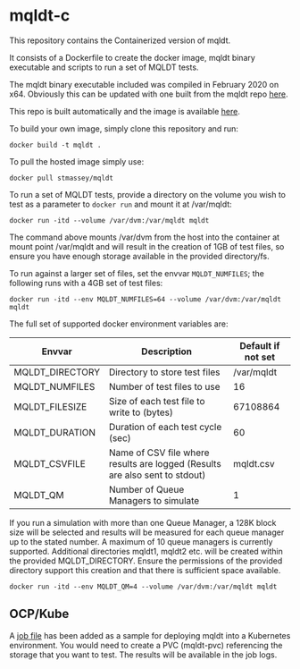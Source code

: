 # mqldt-c
This repository contains the Containerized version of mqldt.

It consists of a Dockerfile to create the docker image, mqldt binary executable and scripts to run a set of MQLDT tests.

The mqldt binary executable included was compiled in February 2020 on x64. Obviously this can be updated with one built from the mqldt repo [here](https://github.com/ibm-messaging/mqldt).

This repo is built automatically and the image is available [here](https://hub.docker.com/r/stmassey/mqldt).

To build your own image, simply clone this repository and run:
```
docker build -t mqldt .
```

To pull the hosted image simply use:
```
docker pull stmassey/mqldt
```

To run a set of MQLDT tests, provide a directory on the volume you wish to test as a parameter to `docker run` and mount it at /var/mqldt:
```
docker run -itd --volume /var/dvm:/var/mqldt mqldt
```

The command above mounts /var/dvm from the host into the container at mount point /var/mqldt and will result in the creation of 1GB of test files, so ensure you have enough storage available in the provided directory/fs.

To run against a larger set of files, set the envvar `MQLDT_NUMFILES`; the following runs with a 4GB set of test files:
```
docker run -itd --env MQLDT_NUMFILES=64 --volume /var/dvm:/var/mqldt mqldt
```

The full set of supported docker environment variables are:

| Envvar                  | Description                                          | Default if not set |
|-------------------------|------------------------------------------------------|--------------------|
| MQLDT_DIRECTORY         | Directory to store test files                        | /var/mqldt         |
| MQLDT_NUMFILES          | Number of test files to use                          | 16                 |
| MQLDT_FILESIZE          | Size of each test file to write to (bytes)           | 67108864           |
| MQLDT_DURATION          | Duration of each test cycle (sec)                    | 60                 |
| MQLDT_CSVFILE           | Name of CSV file where results are logged (Results are also sent to stdout) | mqldt.csv |
| MQLDT_QM		  | Number of Queue Managers to simulate		 | 1                  |

If you run a simulation with more than one Queue Manager, a 128K block size will be selected and results will be measured for each queue manager up to the stated number. A maximum of 10 queue managers is currently supported. Additional directories mqldt1, mqldt2 etc. will be created within the provided MQLDT_DIRECTORY. Ensure the permissions of the provided directory support this creation and that there is sufficient space available.
```
docker run -itd --env MQLDT_QM=4 --volume /var/dvm:/var/mqldt mqldt
```


## OCP/Kube

A [job file](./mqldt-job.yaml) has been added as a sample for deploying mqldt into a Kubernetes environment. You would need to create a PVC (mqldt-pvc) referencing the storage that you want to test. The results will be available in the job logs.
